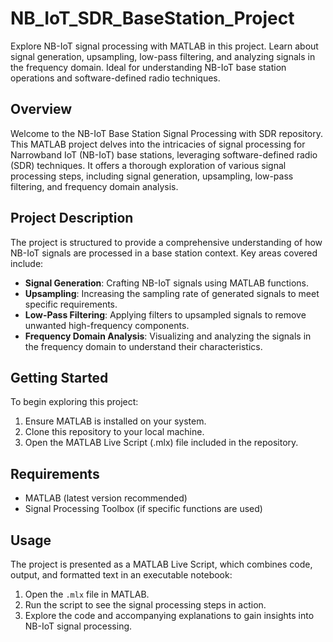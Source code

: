 # NB_IoT_SDR_BaseStation_Project
Explore NB-IoT signal processing with MATLAB in this project. Learn about signal generation, upsampling, low-pass filtering, and analyzing signals in the frequency domain. Ideal for understanding NB-IoT base station operations and software-defined radio techniques.

## Overview
Welcome to the NB-IoT Base Station Signal Processing with SDR repository. This MATLAB project delves into the intricacies of signal processing for Narrowband IoT (NB-IoT) base stations, leveraging software-defined radio (SDR) techniques. It offers a thorough exploration of various signal processing steps, including signal generation, upsampling, low-pass filtering, and frequency domain analysis.

## Project Description
The project is structured to provide a comprehensive understanding of how NB-IoT signals are processed in a base station context. Key areas covered include:
- **Signal Generation**: Crafting NB-IoT signals using MATLAB functions.
- **Upsampling**: Increasing the sampling rate of generated signals to meet specific requirements.
- **Low-Pass Filtering**: Applying filters to upsampled signals to remove unwanted high-frequency components.
- **Frequency Domain Analysis**: Visualizing and analyzing the signals in the frequency domain to understand their characteristics.

## Getting Started
To begin exploring this project:
1. Ensure MATLAB is installed on your system.
2. Clone this repository to your local machine.
3. Open the MATLAB Live Script (.mlx) file included in the repository.

## Requirements
- MATLAB (latest version recommended)
- Signal Processing Toolbox (if specific functions are used)

## Usage
The project is presented as a MATLAB Live Script, which combines code, output, and formatted text in an executable notebook:
1. Open the `.mlx` file in MATLAB.
2. Run the script to see the signal processing steps in action.
3. Explore the code and accompanying explanations to gain insights into NB-IoT signal processing.



